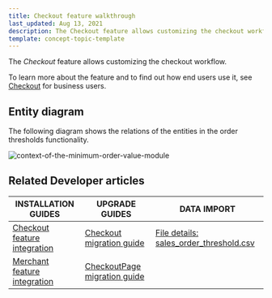 ```yaml
---
title: Checkout feature walkthrough
last_updated: Aug 13, 2021
description: The Checkout feature allows customizing the checkout workflow.
template: concept-topic-template
---
```


The _Checkout_ feature allows customizing the checkout workflow.


To learn more about the feature and to find out how end users use it, see [Checkout](/docs/scos/user/features/{{page.version}}/checkout-feature-overview/checkout-feature-overview.html) for business users.


## Entity diagram

The following diagram shows the relations of the entities in the order thresholds functionality.  

<div class="width-100">

![context-of-the-minimum-order-value-module](https://spryker.s3.eu-central-1.amazonaws.com/docs/Features/Shopping+Cart/Cart/Minimum+Order+Value/Minimum+Order+Value+Feature+Overview/context-of-the-minimum-order-value-module.png)

</div>


## Related Developer articles

| INSTALLATION GUIDES | UPGRADE GUIDES| DATA IMPORT |
|---------|---------|---------|
| [Checkout feature integration](/docs/scos/dev/feature-integration-guides/{{page.version}}/checkout-feature-integration.html) | [Checkout migration guide](/docs/scos/dev/module-migration-guides/migration-guide-checkout.html)  | [File details: sales_order_threshold.csv](/docs/scos/dev/data-import/{{page.version}}/data-import-categories/commerce-setup/file-details-sales-order-threshold.csv.html)  |
| [Merchant feature integration](/docs/scos/dev/feature-integration-guides/{{page.version}}/merchant-feature-integration.html) | [CheckoutPage migration guide](/docs/scos/dev/module-migration-guides/migration-guide-checkoutpage.html) |   |
